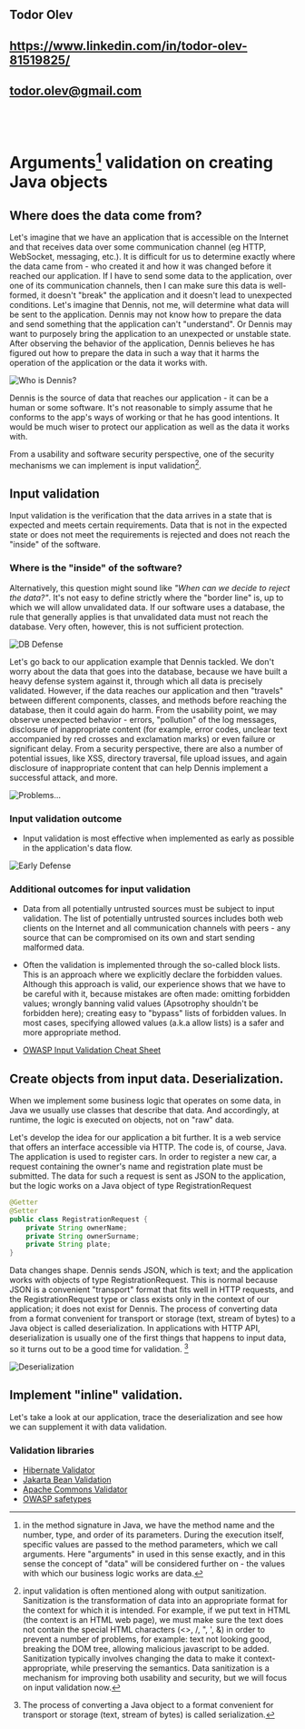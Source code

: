 ## Todor Olev
## https://www.linkedin.com/in/todor-olev-81519825/
## todor.olev@gmail.com
<br/>
<br/>

# Arguments[^1] validation on creating Java objects

## Where does the data come from?
Let's imagine that we have an application that is accessible on the Internet and that receives data over some communication channel (eg HTTP, WebSocket, messaging, etc.). It is difficult for us to determine exactly where the data came from - who created it and how it was changed before it reached our application. If I have to send some data to the application, over one of its communication channels, then I can make sure this data is well-formed, it doesn't "break" the application and it doesn't lead to unexpected conditions. Let's imagine that Dennis, not me, will determine what data will be sent to the application. Dennis may not know how to prepare the data and send something that the application can't "understand". Or Dennis may want to purposely bring the application to an unexpected or unstable state. After observing the behavior of the application, Dennis believes he has figured out how to prepare the data in such a way that it harms the operation of the application or the data it works with.

![Who is Dennis?](./img/strahil.png)

Dennis is the source of data that reaches our application - it can be a human or some software. It's not reasonable to simply assume that he conforms to the app's ways of working or that he has good intentions. It would be much wiser to protect our application as well as the data it works with.

From a usability and software security perspective, one of the security mechanisms we can implement is input validation[^2].

## Input validation
Input validation is the verification that the data arrives in a state that is expected and meets certain requirements. Data that is not in the expected state or does not meet the requirements is rejected and does not reach the "inside" of the software.

### Where is the "inside" of the software?
Alternatively, this question might sound like *"When can we decide to reject the data?"*. It's not easy to define strictly where the "border line" is, up to which we will allow unvalidated data. If our software uses a database, the rule that generally applies is that unvalidated data must not reach the database. Very often, however, this is not sufficient protection.

![DB Defense](./img/db-defense.png)

Let's go back to our application example that Dennis tackled. We don't worry about the data that goes into the database, because we have built a heavy defense system against it, through which all data is precisely validated. However, if the data reaches our application and then "travels" between different components, classes, and methods before reaching the database, then it could again do harm. From the usability point, we may observe unexpected behavior - errors, "pollution" of the log messages, disclosure of inappropriate content (for example, error codes, unclear text accompanied by red crosses and exclamation marks) or even failure or significant delay. From a security perspective, there are also a number of potential issues, like XSS, directory traversal, file upload issues, and again disclosure of inappropriate content that can help Dennis implement a successful attack, and more.

![Problems...](./img/errors.png)

### Input validation outcome
  - Input validation is most effective when implemented as early as possible in the application's data flow.

![Early Defense](./img/early-defense.png)

### Additional outcomes for input validation
  - Data from all potentially untrusted sources must be subject to input validation. The list of potentially untrusted sources includes both web clients on the Internet and all communication channels with peers - any source that can be compromised on its own and start sending malformed data.

  - Often the validation is implemented through the so-called block lists. This is an approach where we explicitly declare the forbidden values. Although this approach is valid, our experience shows that we have to be careful with it, because mistakes are often made: omitting forbidden values; wrongly banning valid values (Apsotrophy shouldn't be forbidden here); creating easy to "bypass" lists of forbidden values. In most cases, specifying allowed values (a.k.a allow lists) is a safer and more appropriate method.

  - [OWASP Input Validation Cheat Sheet](https://cheatsheetseries.owasp.org/cheatsheets/Input_Validation_Cheat_Sheet.html)

## Create objects from input data. Deserialization.
When we implement some business logic that operates on some data, in Java we usually use classes that describe that data. And accordingly, at runtime, the logic is executed on objects, not on "raw" data.

Let's develop the idea for our application a bit further. It is a web service that offers an interface accessible via HTTP. The code is, of course, Java. The application is used to register cars. In order to register a new car, a request containing the owner's name and registration plate must be submitted. The data for such a request is sent as JSON to the application, but the logic works on a Java object of type RegistrationRequest
```java
@Getter
@Setter
public class RegistrationRequest {
    private String ownerName;
    private String ownerSurname;
    private String plate;
}

```
Data changes shape. Dennis sends JSON, which is text; and the application works with objects of type RegistrationRequest. This is normal because JSON is a convenient "transport" format that fits well in HTTP requests, and the RegistrationRequest type or class exists only in the context of our application; it does not exist for Dennis. The process of converting data from a format convenient for transport or storage (text, stream of bytes) to a Java object is called deserialization. In applications with HTTP API, deserialization is usually one of the first things that happens to input data, so it turns out to be a good time for validation. [^3]

  ![Deserialization](./img/deserialization.png)

## Implement "inline" validation.
Let's take a look at our application, trace the deserialization and see how we can supplement it with data validation.

### Validation libraries 
 - [Hibernate Validator](https://hibernate.org/validator/)
 - [Jakarta Bean Validation](https://beanvalidation.org)
 - [Apache Commons Validator](https://commons.apache.org/proper/commons-validator/)
 - [OWASP safetypes](https://owasp.org/www-project-safetypes/)

[^1]: in the method signature in Java, we have the method name and the number, type, and order of its parameters. During the execution itself, specific values are passed to the method parameters, which we call arguments. Here "arguments" in used in this sense exactly, and in this sense the concept of "data" will be considered further on - the values with which our business logic works are data.

[^2]: input validation is often mentioned along with output sanitization. Sanitization is the transformation of data into an appropriate format for the context for which it is intended. For example, if we put text in HTML (the context is an HTML web page), we must make sure  the text does not contain the special HTML characters (<>, /, ", ', &) in order to prevent a number of problems, for example: text not looking good, breaking the DOM tree, allowing malicious javascript to be added. Sanitization typically involves changing the data to make it context-appropriate, while preserving the semantics. Data sanitization is a mechanism for improving both usability and security, but we will focus on input validation now.

[^3]: The process of converting a Java object to a format convenient for transport or storage (text, stream of bytes) is called serialization.